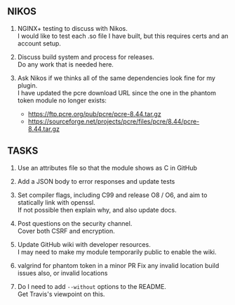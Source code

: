 NIKOS
-----
1. NGINX+ testing to discuss with Nikos.\
   I would like to test each .so file I have built, but this requires certs and an account setup.

2. Discuss build system and process for releases.\
   Do any work that is needed here.

3. Ask Nikos if we thinks all of the same dependencies look fine for my plugin.\
   I have updated the pcre download URL since the one in the phantom token module no longer exists:
   - https://ftp.pcre.org/pub/pcre/pcre-8.44.tar.gz
   - https://sourceforge.net/projects/pcre/files/pcre/8.44/pcre-8.44.tar.gz

TASKS
-----
1. Use an attributes file so that the module shows as C in GitHub

2. Add a JSON body to error responses and update tests

3. Set compiler flags, including C99 and release O8 / O6, and aim to statically link with openssl.\
   If not possible then explain why, and also update docs.

4. Post questions on the security channel.\
   Cover both CSRF and encryption.

5. Update GitHub wiki with developer resources.\
   I may need to make my module temporarily public to enable the wiki.

6. valgrind for phantom token in a minor PR
   Fix any invalid location build issues also, or invalid locations
 
7. Do I need to add `--without` options to the README.\
   Get Travis's viewpoint on this.
